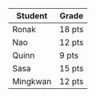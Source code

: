 | Student | Grade |
|----------|----------|
| Ronak | 18 pts |
| Nao | 12 pts |
| Quinn | 9 pts |
| Sasa | 15 pts |
| Mingkwan | 12 pts |